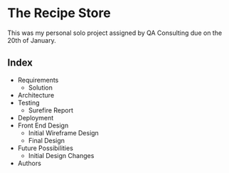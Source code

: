 # The  Recipe Store


This was my personal solo project assigned by QA Consulting due on the 20th of January.


## Index

* Requirements
	* Solution
* Architecture
* Testing
    * Surefire Report
* Deployment
* Front End Design
    * Initial Wireframe Design
    * Final Design
* Future Possibilities
    * Initial Design Changes
* Authors




